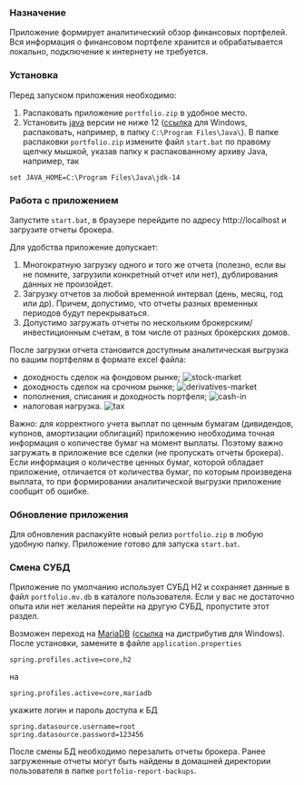 ### Назначение
Приложение формирует аналитический обзор финансовых портфелей. Вся информация о финансовом портфеле хранится
и обрабатывается локально, подключение к интернету не требуется.

### Установка
Перед запуском приложения необходимо:
1. Распаковать приложение `portfolio.zip` в удобное место.
1. Установить [java](https://jdk.java.net/) версии не ниже 12
   ([ссылка](https://download.java.net/java/GA/jdk14/076bab302c7b4508975440c56f6cc26a/36/GPL/openjdk-14_windows-x64_bin.zip)
   для Windows, распаковать, например, в папку `C:\Program Files\Java\`).
   В папке распаковки `portfolio.zip` измените файл `start.bat` по правому щелчку мышкой, указав папку
   к распакованному архиву Java, например, так
```
set JAVA_HOME=C:\Program Files\Java\jdk-14
```

### Работа с приложением
Запустите `start.bat`, в браузере перейдите по адресу http://localhost и загрузите отчеты брокера.

Для удобства приложение допускает:
1. Многократную загрузку одного и того же отчета (полезно, если вы не помните, загрузили конкретный отчет или нет),
   дублирования данных не произойдет.
1. Загрузку отчетов за любой временной интервал (день, месяц, год или др). Причем, допустимо, что отчеты разных временных 
   периодов будут перекрываться.
1. Допустимо загружать отчеты по нескольким брокерским/инвестиционным счетам, в том числе от разных брокерских домов.

После загрузки отчета становится доступным аналитическая выгрузка по вашим портфелям в формате exсel файла:
- доходность сделок на фондовом рынке;
  ![stock-market](https://user-images.githubusercontent.com/11336712/78156498-8de02b00-7447-11ea-833c-cfc755bd7558.png)
- доходность сделок на срочном рынке;
  ![derivatives-market](https://user-images.githubusercontent.com/11336712/78156504-8f115800-7447-11ea-87e5-3cd4c34aab47.png)
- пополнения, списания и доходность портфеля;
  ![cash-in](https://user-images.githubusercontent.com/11336712/78156505-8f115800-7447-11ea-8f6d-6a34c21dfc89.png)
- налоговая нагрузка. 
  ![tax](https://user-images.githubusercontent.com/11336712/78156502-8e78c180-7447-11ea-9259-445c85d75a65.png)

Важно: для корректного учета выплат по ценным бумагам (дивидендов, купонов, амортизации облигаций) приложению необходима
точная информация о количестве бумаг на момент выплаты. Поэтому важно загружать в приложение все сделки (не пропускать
отчеты брокера). Если информация о количестве ценных бумаг, которой обладает приложение, отличается от количества бумаг,
по которым произведена выплата, то при формировании аналитической выгрузки приложение сообщит об ошибке.

### Обновление приложения
Для обновления распакуйте новый релиз `portfolio.zip` в любую удобную папку. Приложение готово для запуска `start.bat`.

### Смена СУБД
Приложение по умолчанию использует СУБД H2 и сохраняет данные в файл `portfolio.mv.db` в каталоге пользователя.
Если у вас не достаточно опыта или нет желания перейти на другую СУБД, пропустите этот раздел.

Возможен переход на [MariaDB](https://downloads.mariadb.org/)
([ссылка](https://downloads.mariadb.org/interstitial/mariadb-10.4.12/win32-packages/mariadb-10.4.12-win32.msi/from/http%3A//mariadb.melbourneitmirror.net/)
на дистрибутив для Windows). После установки, замените в файле `application.properties`
```
spring.profiles.active=core,h2
```
на
```
spring.profiles.active=core,mariadb
```
укажите логин и пароль доступа к БД
```
spring.datasource.username=root
spring.datasource.password=123456
```
После смены БД необходимо перезалить отчеты брокера. Ранее загруженные отчеты могут быть найдены в домашней директории
пользователя в папке `portfolio-report-backups`.


